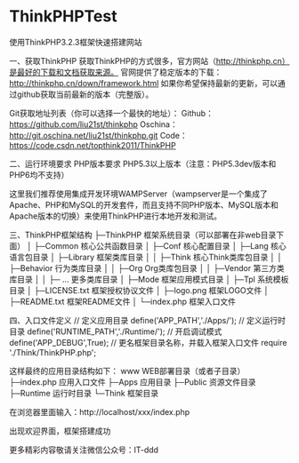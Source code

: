 # ThinkPHPTest
使用ThinkPHP3.2.3框架快速搭建网站

一、获取ThinkPHP
获取ThinkPHP的方式很多，官方网站（http://thinkphp.cn）是最好的下载和文档获取来源。
官网提供了稳定版本的下载：http://thinkphp.cn/down/framework.html
如果你希望保持最新的更新，可以通过github获取当前最新的版本（完整版）。

Git获取地址列表（你可以选择一个最快的地址）：
Github： https://github.com/liu21st/thinkphp
Oschina： http://git.oschina.net/liu21st/thinkphp.git
Code： https://code.csdn.net/topthink2011/ThinkPHP

二、运行环境要求
PHP版本要求
PHP5.3以上版本（注意：PHP5.3dev版本和PHP6均不支持）

这里我们推荐使用集成开发环境WAMPServer（wampserver是一个集成了Apache、PHP和MySQL的开发套件，而且支持不同PHP版本、MySQL版本和Apache版本的切换）来使用ThinkPHP进行本地开发和测试。

三、ThinkPHP框架结构
    ├─ThinkPHP 框架系统目录（可以部署在非web目录下面）
    │  ├─Common       核心公共函数目录
    │  ├─Conf         核心配置目录 
    │  ├─Lang         核心语言包目录
    │  ├─Library      框架类库目录
    │  │  ├─Think     核心Think类库包目录
    │  │  ├─Behavior  行为类库目录
    │  │  ├─Org       Org类库包目录
    │  │  ├─Vendor    第三方类库目录
    │  │  ├─ ...      更多类库目录
    │  ├─Mode         框架应用模式目录
    │  ├─Tpl          系统模板目录
    │  ├─LICENSE.txt  框架授权协议文件
    │  ├─logo.png     框架LOGO文件
    │  ├─README.txt   框架README文件
    │  └─index.php    框架入口文件

四、入口文件定义
// 定义应用目录
define('APP_PATH','./Apps/');
// 定义运行时目录
define('RUNTIME_PATH','./Runtime/');
// 开启调试模式
define('APP_DEBUG',True);
// 更名框架目录名称，并载入框架入口文件
require './Think/ThinkPHP.php';

这样最终的应用目录结构如下：
www  WEB部署目录（或者子目录）
├─index.php       应用入口文件
├─Apps            应用目录
├─Public          资源文件目录
├─Runtime         运行时目录
└─Think           框架目录

在浏览器里面输入：http://localhost/xxx/index.php

出现欢迎界面，框架搭建成功


更多精彩内容敬请关注微信公众号：IT-ddd
